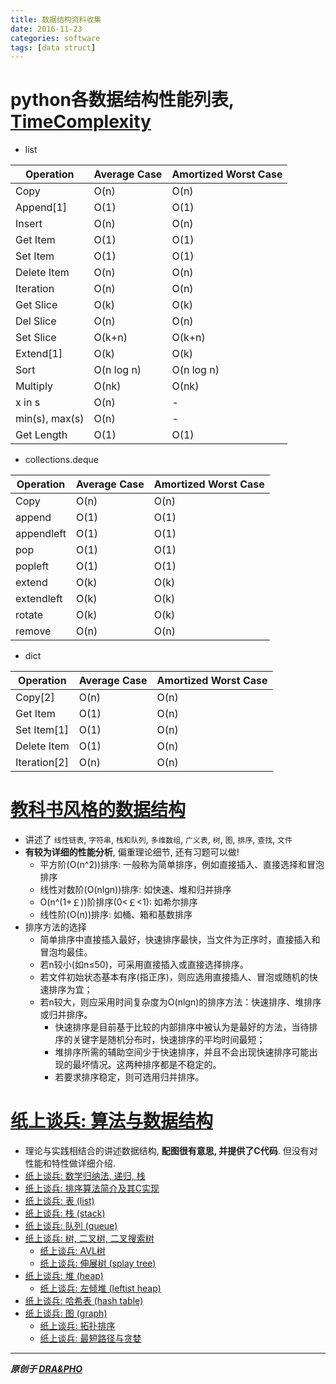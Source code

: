 ```yaml
---
title: 数据结构资料收集
date: 2016-11-23
categories: software
tags: [data struct]
---
```



# python各数据结构性能列表, [TimeComplexity](https://wiki.python.org/moin/TimeComplexity)
- list

Operation      | Average Case | Amortized Worst Case
-------------- | ------------ | --------------------
Copy           | O(n)         | O(n)                
Append[1]      | O(1)         | O(1)                
Insert         | O(n)         | O(n)                
Get Item       | O(1)         | O(1)                
Set Item       | O(1)         | O(1)                
Delete Item    | O(n)         | O(n)                
Iteration      | O(n)         | O(n)                
Get Slice      | O(k)         | O(k)                
Del Slice      | O(n)         | O(n)                
Set Slice      | O(k+n)       | O(k+n)              
Extend[1]      | O(k)         | O(k)                
Sort           | O(n log n)   | O(n log n)          
Multiply       | O(nk)        | O(nk)               
x in s         | O(n)         | -                   
min(s), max(s) | O(n)         | -                   
Get Length     | O(1)         | O(1)                

- collections.deque

Operation  | Average Case | Amortized Worst Case
---------- | ------------ | --------------------
Copy       | O(n)         | O(n)                
append     | O(1)         | O(1)                
appendleft | O(1)         | O(1)                
pop        | O(1)         | O(1)                
popleft    | O(1)         | O(1)                
extend     | O(k)         | O(k)                
extendleft | O(k)         | O(k)                
rotate     | O(k)         | O(k)                
remove     | O(n)         | O(n)                

- dict

Operation    | Average Case | Amortized Worst Case
------------ | ------------ | --------------------
Copy[2]      | O(n)         | O(n)                
Get Item     | O(1)         | O(n)                
Set Item[1]  | O(1)         | O(n)                
Delete Item  | O(1)         | O(n)                
Iteration[2] | O(n)         | O(n)                


# [教科书风格的数据结构](http://sjjp.tjuci.edu.cn/sjjg/datastructure/ds/web/gailun/gailun1.1.1b.htm)
- 讲述了 `线性链表`, `字符串`, `栈和队列`, `多维数组`, `广义表`, `树`, `图`, `排序`, `查找`, `文件`
- **有较为详细的性能分析**, 偏重理论细节, 还有习题可以做!
  - 平方阶(O(n^2))排序: 一般称为简单排序，例如直接插入、直接选择和冒泡排序
  - 线性对数阶(O(nlgn))排序: 如快速、堆和归并排序
  - O(n^(1+￡))阶排序(0<￡<1): 如希尔排序
  - 线性阶(O(n))排序: 如桶、箱和基数排序
- 排序方法的选择
  - 简单排序中直接插入最好，快速排序最快，当文件为正序时，直接插入和冒泡均最佳。
  - 若n较小(如n≤50)，可采用直接插入或直接选择排序。
  - 若文件初始状态基本有序(指正序)，则应选用直接插人、冒泡或随机的快速排序为宜；
  - 若n较大，则应采用时间复杂度为O(nlgn)的排序方法：快速排序、堆排序或归并排序。
    - 快速排序是目前基于比较的内部排序中被认为是最好的方法，当待排序的关键字是随机分布时，快速排序的平均时间最短；
    - 堆排序所需的辅助空间少于快速排序，并且不会出现快速排序可能出现的最坏情况。这两种排序都是不稳定的。
    - 若要求排序稳定，则可选用归并排序。


# [纸上谈兵: 算法与数据结构](http://www.cnblogs.com/vamei/archive/2013/03/22/2974052.html)
- 理论与实践相结合的讲述数据结构, **配图很有意思, 并提供了C代码**. 但没有对性能和特性做详细介绍.
- [纸上谈兵: 数学归纳法, 递归, 栈](http://www.cnblogs.com/vamei/archive/2013/03/30/2989930.html)
- [纸上谈兵: 排序算法简介及其C实现](http://www.cnblogs.com/vamei/archive/2013/03/12/2948847.html)
- [纸上谈兵: 表 (list)](http://www.cnblogs.com/vamei/archive/2013/03/14/2958940.html)
- [纸上谈兵: 栈 (stack)](http://www.cnblogs.com/vamei/archive/2013/03/14/2960201.html)
- [纸上谈兵: 队列 (queue)](http://www.cnblogs.com/vamei/archive/2013/03/15/2961729.html)
- [纸上谈兵: 树, 二叉树, 二叉搜索树](http://www.cnblogs.com/vamei/archive/2013/03/17/2962290.html)
  - [纸上谈兵: AVL树](http://www.cnblogs.com/vamei/archive/2013/03/21/2964092.html)
  - [纸上谈兵: 伸展树 (splay tree)](http://www.cnblogs.com/vamei/archive/2013/03/24/2976545.html)
- [纸上谈兵: 堆 (heap)](http://www.cnblogs.com/vamei/archive/2013/03/20/2966612.html)
  - [纸上谈兵: 左倾堆 (leftist heap)](http://www.cnblogs.com/vamei/archive/2013/04/19/2978555.html)
- [纸上谈兵: 哈希表 (hash table)](http://www.cnblogs.com/vamei/archive/2013/03/24/2970339.html)
- [纸上谈兵: 图 (graph)](http://www.cnblogs.com/vamei/p/3113912.html)
  - [纸上谈兵: 拓扑排序](http://www.cnblogs.com/vamei/p/3232432.html)
  - [纸上谈兵: 最短路径与贪婪](http://www.cnblogs.com/vamei/p/3604629.html)


----------

***原创于 [DRA&PHO](https://draapho.github.io/)***